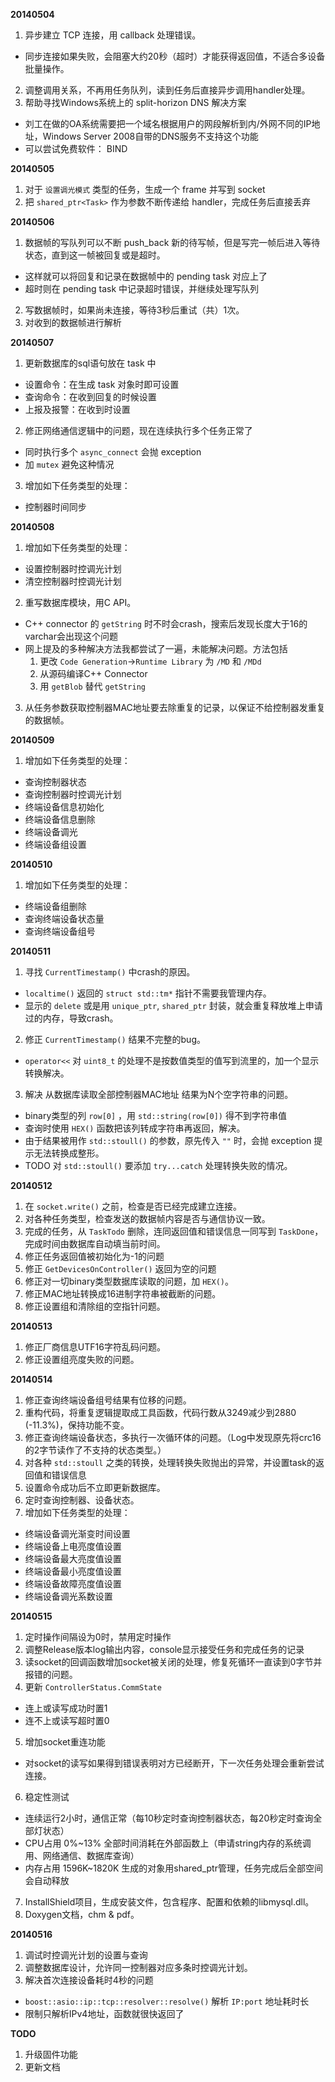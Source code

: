 **20140504**

1. 异步建立 TCP 连接，用 callback 处理错误。
  - 同步连接如果失败，会阻塞大约20秒（超时）才能获得返回值，不适合多设备批量操作。
2. 调整调用关系，不再用任务队列，读到任务后直接异步调用handler处理。
3. 帮助寻找Windows系统上的 split-horizon DNS 解决方案
  - 刘工在做的OA系统需要把一个域名根据用户的网段解析到内/外网不同的IP地址，Windows Server 2008自带的DNS服务不支持这个功能
  - 可以尝试免费软件： BIND

**20140505**

1. 对于 `设置调光模式` 类型的任务，生成一个 frame 并写到 socket
2. 把 `shared_ptr<Task>` 作为参数不断传递给 handler，完成任务后直接丢弃

**20140506**

1. 数据帧的写队列可以不断 push_back 新的待写帧，但是写完一帧后进入等待状态，直到这一帧被回复或是超时。
  - 这样就可以将回复和记录在数据帧中的 pending task 对应上了
  - 超时则在 pending task 中记录超时错误，并继续处理写队列
2. 写数据帧时，如果尚未连接，等待3秒后重试（共）1次。
3. 对收到的数据帧进行解析

**20140507**

1. 更新数据库的sql语句放在 task 中
  - 设置命令：在生成 task 对象时即可设置
  - 查询命令：在收到回复的时候设置
  - 上报及报警：在收到时设置
2. 修正网络通信逻辑中的问题，现在连续执行多个任务正常了
  - 同时执行多个 `async_connect` 会抛 exception
  - 加 `mutex` 避免这种情况
3. 增加如下任务类型的处理：
  - 控制器时间同步

**20140508**

1. 增加如下任务类型的处理：
  - 设置控制器时控调光计划
  - 清空控制器时控调光计划
2. 重写数据库模块，用C API。
  - C++ connector 的 `getString` 时不时会crash，搜索后发现长度大于16的varchar会出现这个问题
  - 网上提及的多种解决方法我都尝试了一遍，未能解决问题。方法包括
    1. 更改 `Code Generation`->`Runtime Library` 为 `/MD` 和 `/MDd`
    2. 从源码编译C++ Connector
    3. 用 `getBlob` 替代 `getString`
3. 从任务参数获取控制器MAC地址要去除重复的记录，以保证不给控制器发重复的数据帧。

**20140509**

1. 增加如下任务类型的处理：
  - 查询控制器状态
  - 查询控制器时控调光计划
  - 终端设备信息初始化
  - 终端设备信息删除
  - 终端设备调光
  - 终端设备组设置

**20140510**

1. 增加如下任务类型的处理：
  - 终端设备组删除
  - 查询终端设备状态量
  - 查询终端设备组号

**20140511**

1. 寻找 `CurrentTimestamp()` 中crash的原因。
  - `localtime()` 返回的 `struct std::tm*` 指针不需要我管理内存。
  - 显示的 `delete` 或是用 `unique_ptr`, `shared_ptr` 封装，就会重复释放堆上申请过的内存，导致crash。
2. 修正 `CurrentTimestamp()` 结果不完整的bug。
  - `operator<<` 对 `uint8_t` 的处理不是按数值类型的值写到流里的，加一个显示转换解决。
3. 解决 从数据库读取全部控制器MAC地址 结果为N个空字符串的问题。
  - binary类型的列 `row[0]` ，用 `std::string(row[0])` 得不到字符串值
  - 查询时使用 `HEX()` 函数把该列转成字符串再返回，解决。
  - 由于结果被用作 `std::stoull()` 的参数，原先传入 `""` 时，会抛 exception 提示无法转换成整形。
  - TODO 对 `std::stoull()` 要添加 `try...catch` 处理转换失败的情况。

**20140512**

1. 在 `socket.write()` 之前，检查是否已经完成建立连接。
2. 对各种任务类型，检查发送的数据帧内容是否与通信协议一致。
3. 完成的任务，从 `TaskTodo` 删除，连同返回值和错误信息一同写到 `TaskDone`，完成时间由数据库自动填当前时间。
4. 修正任务返回值被初始化为-1的问题
5. 修正 `GetDevicesOnController()` 返回为空的问题
6. 修正对一切binary类型数据库读取的问题，加 `HEX()`。
7. 修正MAC地址转换成16进制字符串被截断的问题。
8. 修正设置组和清除组的空指针问题。

**20140513**

1. 修正厂商信息UTF16字符乱码问题。
2. 修正设置组亮度失败的问题。

**20140514**

1. 修正查询终端设备组号结果有位移的问题。
2. 重构代码，将重复逻辑提取成工具函数，代码行数从3249减少到2880 (-11.3%)，保持功能不变。
3. 修正查询终端设备状态，多执行一次循环体的问题。（Log中发现原先将crc16的2字节读作了不支持的状态类型。）
4. 对各种 `std::stoull` 之类的转换，处理转换失败抛出的异常，并设置task的返回值和错误信息
5. 设置命令成功后不立即更新数据库。
6. 定时查询控制器、设备状态。
7. 增加如下任务类型的处理：
  - 终端设备调光渐变时间设置
  - 终端设备上电亮度值设置
  - 终端设备最大亮度值设置
  - 终端设备最小亮度值设置
  - 终端设备故障亮度值设置
  - 终端设备调光系数设置

**20140515**

1. 定时操作间隔设为0时，禁用定时操作
2. 调整Release版本log输出内容，console显示接受任务和完成任务的记录
3. 读socket的回调函数增加socket被关闭的处理，修复死循环一直读到0字节并报错的问题。
4. 更新 `ControllerStatus.CommState`
  - 连上或读写成功时置1
  - 连不上或读写超时置0
5. 增加socket重连功能
  - 对socket的读写如果得到错误表明对方已经断开，下一次任务处理会重新尝试连接。
6. 稳定性测试
  - 连续运行2小时，通信正常（每10秒定时查询控制器状态，每20秒定时查询全部灯状态）
  - CPU占用 0%~13% 全部时间消耗在外部函数上（申请string内存的系统调用、网络通信、数据库查询）
  - 内存占用 1596K~1820K 生成的对象用shared_ptr管理，任务完成后全部空间会自动释放
7. InstallShield项目，生成安装文件，包含程序、配置和依赖的libmysql.dll。
8. Doxygen文档，chm & pdf。

**20140516**

1. 调试时控调光计划的设置与查询
2. 调整数据库设计，允许同一控制器对应多条时控调光计划。
3. 解决首次连接设备耗时4秒的问题
  - `boost::asio::ip::tcp::resolver::resolve()` 解析 `IP:port` 地址耗时长
  - 限制只解析IPv4地址，函数就很快返回了

**TODO**

1. 升级固件功能
2. 更新文档
